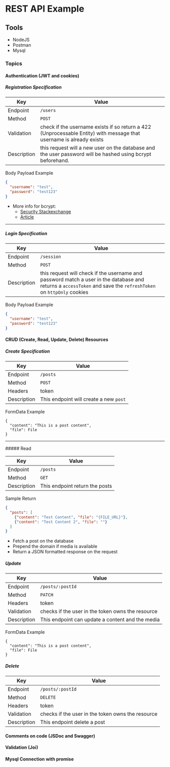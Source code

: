# REST API Example

## Tools
- NodeJS
- Postman
- Mysql

### Topics

#### Authentication (JWT and cookies)

##### Registration Specification
| Key |  Value |
| --- | --- |
| Endpoint | `/users` |
| Method | `POST` |
| Validation | check if the username exists if so return a 422 (Unprocessable Entity) with message that username is already exists | 
| Description | this request will a new user on the database and the user password will be hashed using bcrypt beforehand. |

Body Payload Example
```json
{
  "username": "test",
  "password": "test123"
}
```

- More info for bcrypt:
  - [Security Stackexchange](https://security.stackexchange.com/questions/4781/do-any-security-experts-recommend-bcrypt-for-password-storage)
  - [Article](https://codahale.com/how-to-safely-store-a-password/)
<hr>

##### Login Specification
| Key |  Value |
| --- | --- |
| Endpoint | `/session` |
| Method | `POST` |
| Description | this request will check if the username and password match a user in the database and returns a `accessToken` and save the `refreshToken` on `httpOnly` cookies |

Body Payload Example
```json
{
  "username": "test",
  "password": "test123"
}
```

#### CRUD (Create, Read, Update, Delete) Resources

##### Create Specification
| Key |  Value |
| --- | --- |
| Endpoint | `/posts` |
| Method | `POST` |
| Headers | token |
| Description | This endpoint will create a new `post` |

FormData Example
```
{
  "content": "This is a post content",
  "file": File
}
```

<hr>
##### Read

| Key |  Value |
| --- | --- |
| Endpoint | `/posts` |
| Method | `GET` |
| Description | This endpoint return the posts |

Sample Return
```json
{
  "posts": [
    {"content": "Test Content", "file": "{FILE_URL}"},
    {"content": "Test Content 2", "file": ""}
  ]
}
```

- Fetch a post on the database
- Prepend the domain if media is available
- Return a JSON formatted response on the request


##### Update

| Key |  Value |
| --- | --- |
| Endpoint | `/posts/:postId` |
| Method | `PATCH` |
| Headers | token |
| Validation | checks if the user in the token owns the resource | 
| Description | This endpoint can update a content and the media |

FormData Example
```
{
  "content": "This is a post content",
  "file": File
}
```

##### Delete

| Key |  Value |
| --- | --- |
| Endpoint | `/posts/:postId` |
| Method | `DELETE` |
| Headers | token |
| Validation | checks if the user in the token owns the resource | 
| Description | This endpoint delete a post |


#### Comments on code (JSDoc and Swagger)
#### Validation (Joi)
#### Mysql Connection with promise





